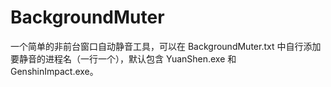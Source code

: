 # BackgroundMuter

一个简单的非前台窗口自动静音工具，可以在 BackgroundMuter.txt 中自行添加要静音的进程名（一行一个），默认包含 YuanShen.exe 和 GenshinImpact.exe。
